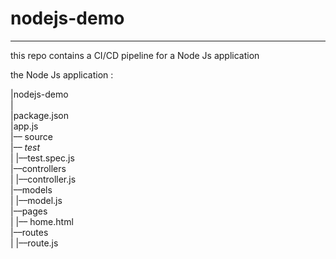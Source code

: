 # nodejs-demo


--------
this repo contains a CI/CD pipeline for a Node Js application  <br />

the Node Js application : <br />

|nodejs-demo <br />
|<br />
|package.json <br />
|app.js <br />
|–– source <br />
         |–– _test_  <br />
         |          |––test.spec.js <br />
         |––controllers <br />
         |          |––controller.js <br />
         |––models <br />
         |          |––model.js <br />
         |––pages <br />
         |          |–– home.html <br />
         |––routes <br />
         |          |––route.js <br />
  


